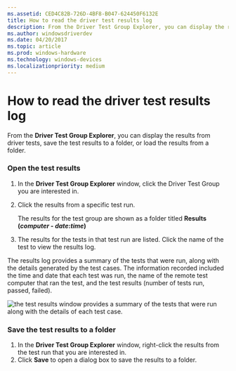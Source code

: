 ```yaml
---
ms.assetid: CED4C82B-726D-4BF8-B047-624450F6132E
title: How to read the driver test results log
description: From the Driver Test Group Explorer, you can display the results from driver tests, save the test results to a folder, or load the results from a folder.
ms.author: windowsdriverdev
ms.date: 04/20/2017
ms.topic: article
ms.prod: windows-hardware
ms.technology: windows-devices
ms.localizationpriority: medium
---
```


# How to read the driver test results log

From the **Driver Test Group Explorer**, you can display the results from driver tests, save the test results to a folder, or load the results from a folder.

### <span id="Open_the_test_results"></span><span id="open_the_test_results"></span><span id="OPEN_THE_TEST_RESULTS"></span>Open the test results

1.  In the **Driver Test Group Explorer** window, click the Driver Test Group you are interested in.
2.  Click the results from a specific test run.

    The results for the test group are shown as a folder titled **Results (***computer* **-** *date***:***time***)**

3.  The results for the tests in that test run are listed. Click the name of the test to view the results log.

The results log provides a summary of the tests that were run, along with the details generated by the test cases. The information recorded included the time and date that each test was run, the name of the remote test computer that ran the test, and the test results (number of tests run, passed, failed).

![the test results window provides a summary of the tests that were run along with the details of each test case.](images/ert-test-results.png)

### <span id="Save_the_test_results_to_a_folder"></span><span id="save_the_test_results_to_a_folder"></span><span id="SAVE_THE_TEST_RESULTS_TO_A_FOLDER"></span>Save the test results to a folder

1.  In the **Driver Test Group Explorer** window, right-click the results from the test run that you are interested in.
2.  Click **Save** to open a dialog box to save the results to a folder.

 

 





